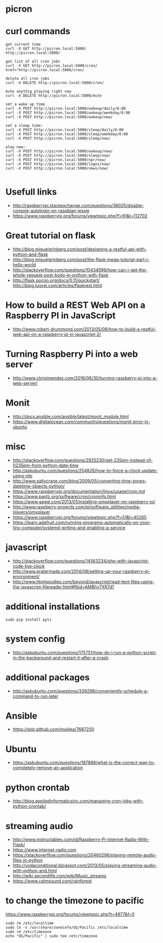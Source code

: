 # picron
[picron index]: https://github.com/mayelespino/raspberry-pi/blob/master/picron/picron-html.png

# curl commands
```
get current time
curl -X GET http://picron.local:5000/
http://picron.local:5000/

get list of all cron jobs
curl -X GET http://picron.local:5000/cron/
href="http://picron.local:5000/cron/

delete all cron jobs
curl -X DELETE http://picron.local:5000/cron/

mute anythig playing right now
curl -X DELETE http://picron.local:5000/mute

set a wake up time
curl -X POST http://picron.local:5000/wakeup/daily/6:00 
curl -X POST http://picron.local:5000/wakeup/weekday/6:00 
curl -X POST http://picron.local:5000/wakeup/now/ 

set a sleep time:
curl -X POST http://picron.local:5000/sleep/daily/6:00
curl -X POST http://picron.local:5000/sleep/weekday/6:00
curl -X POST http://picron.local:5000/sleep/now/

play now:
curl -X POST http://picron.local:5000/wakeup/now/
curl -X POST http://picron.local:5000/sleep/now/
curl -X POST http://picron.local:5000/npr/now/ 
curl -X POST http://picron.local:5000/logos/now/
curl -X POST http://picron.local:5000/news/now/


```
# Usefull links
* http://raspberrypi.stackexchange.com/questions/38025/disable-console-autologin-on-raspbian-jessie
* https://www.raspberrypi.org/forums/viewtopic.php?f=91&t=112702

# Great tutorial on flask
* http://blog.miguelgrinberg.com/post/designing-a-restful-api-with-python-and-flask
* http://blog.miguelgrinberg.com/post/the-flask-mega-tutorial-part-i-hello-world
* http://stackoverflow.com/questions/10434599/how-can-i-get-the-whole-request-post-body-in-python-with-flask
* http://flask.pocoo.org/docs/0.11/quickstart/
http://blog.luisrei.com/articles/flaskrest.html

# How to build a REST Web API on a Raspberry PI in JavaScript
* http://www.robert-drummond.com/2013/05/08/how-to-build-a-restful-web-api-on-a-raspberry-pi-in-javascript-2/

# Turning Raspberry Pi into a web server
* http://www.chrisjmendez.com/2016/06/30/turning-raspberry-pi-into-a-web-server/

# Monit
* http://docs.ansible.com/ansible/latest/monit_module.html
* https://www.digitalocean.com/community/questions/monit-error-in-ubuntu

# misc
* http://stackoverflow.com/questions/2925230/get-235pm-instead-of-0235pm-from-python-date-time
* http://askubuntu.com/questions/254826/how-to-force-a-clock-update-using-ntp
* http://www.saltycrane.com/blog/2009/05/converting-time-zones-datetime-objects-python/
* https://www.raspberrypi.org/documentation/linux/usage/cron.md
* https://www.pantz.org/software/cron/croninfo.html
* https://www.gaggl.com/2013/01/installing-omxplayer-on-raspberry-pi/
* http://www.raspberry-projects.com/pi/software_utilities/media-players/omxplayer
* https://www.raspberrypi.org/forums/viewtopic.php?f=51&t=45265
* https://learn.adafruit.com/running-programs-automatically-on-your-tiny-computer/systemd-writing-and-enabling-a-service

# javascript
* http://stackoverflow.com/questions/14563234/php-with-javascript-code-live-clock
* http://www.pratermade.com/2014/08/setting-up-your-raspberry-pi-environment/
* http://www.htmlgoodies.com/beyond/javascript/read-text-files-using-the-javascript-filereader.html#fbid=AMBhy7XR7d1

# additional installations
```
sudo pip install pytz
```

# system config
* http://askubuntu.com/questions/175751/how-do-i-run-a-python-script-in-the-background-and-restart-it-after-a-crash

# additional packages
- http://askubuntu.com/questions/339298/conveniently-schedule-a-command-to-run-later

# Ansible
* https://gist.github.com/muloka/7687250

# Ubuntu
* https://askubuntu.com/questions/187888/what-is-the-correct-way-to-completely-remove-an-application

# python crontab
* http://blog.appliedinformaticsinc.com/managing-cron-jobs-with-python-crontab/

# streaming audio
* http://www.instructables.com/id/Raspberry-Pi-Internet-Radio-With-Flask/
* https://www.internet-radio.com
* https://stackoverflow.com/questions/20460296/playing-remote-audio-files-in-python
* http://yodaconditional.blogspot.com/2013/05/playing-streaming-audio-with-python-and.html
* http://wiki.secondlife.com/wiki/Music_streams
* https://www.calmsound.com/rainforest

# to change the timezone to pacific
https://www.raspberrypi.org/forums/viewtopic.php?t=4977&f=5
```
sudo rm /etc/localtime
sudo ln -s /usr/share/zoneinfo/US/Pacific /etc/localtime
sudo rm /etc/timezone
echo "US/Pacific" | sudo tee /etc/timezone 
```
